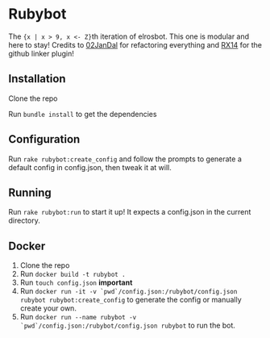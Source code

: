Rubybot
=======

The ```{x | x > 9, x <- Z}```th iteration of elrosbot.
This one is modular and here to stay!
Credits to [02JanDal](https://github.com/02Jandal) for refactoring everything and [RX14](https://github.com/RX14) for the github linker plugin!

Installation
------------
Clone the repo

Run ```bundle install``` to get the dependencies

Configuration
-------------
Run ```rake rubybot:create_config``` and follow the prompts to generate a default config in config.json, then tweak it at will.

Running
-------
Run ```rake rubybot:run``` to start it up! It expects a config.json in the current directory.

Docker
------
1. Clone the repo
1. Run `docker build -t rubybot .`
1. Run `touch config.json` **important**
1. Run ```docker run -it -v `pwd`/config.json:/rubybot/config.json rubybot rubybot:create_config``` to generate the config or manually create your own.
1. Run ```docker run --name rubybot -v `pwd`/config.json:/rubybot/config.json rubybot``` to run the bot.
